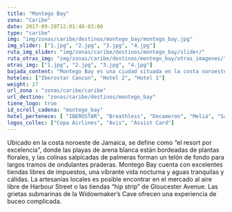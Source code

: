 ```yaml
---
title: "Montego Bay"
zona: "Caribe"
date: 2017-09-20T12:01:48-03:00
type: "caribe"
img: "img/zonas/caribe/destinos/montego_bay/montego_bay.jpg"
img_slider: ["1.jpg", "2.jpg", "3.jpg", "4.jpg"]
ruta_img_slider: "img/zonas/caribe/destinos/montego_bay/slider/"
ruta_otras_img: "img/zonas/caribe/destinos/montego_bay/otras_imagenes/"
otras_img: ["1.jpg", "2.jpg", "3.jpg", "4.jpg"]
bajada_content: "Montego Bay es una ciudad situada en la costa noroeste de Jamaica. Es la cuarta ciudad más poblada del país, con aproximadamente 79.830 habitantes, según cifras del censo del año 2010. En sus inmediaciones se encuentra el aeropuerto Aeropuerto Internacional Sir Donald Sangster, el más grande de la isla."
hoteles: ["Iberostar Cancun", "Hotel 2", "Hotel 1"]
weight: 27
url_zona : "zonas/caribe/caribe"
url_destino: "zonas/caribe/destinos/montego_bay"
tiene_logo: true
id_scroll_cadena: "montego_bay"
hotel_pertenece: [ "IBEROSTAR", "Breathless", "Decameron", "Meliá", "Sandals", "Blue Diamond", "Palladium"]
logos_collec: ["Copa Airlines", "Avis", "Assist Card"]
---
```

Ubicado en la costa noroeste de Jamaica, se define como “el resort por excelencia”, donde las playas de arena blanca están bordeadas de plantas florales, y las colinas salpicadas de palmeras forman un telón de fondo para largos tramos de ondulantes praderas. Montego Bay cuenta con excelentes tiendas libres de impuestos, una vibrante vida nocturna y aguas tranquilas y cálidas. La artesanías locales es posible encontrar en el mercado al aire libre de Harbour Street o las tiendas “hip strip” de Gloucester Avenue. Las grietas submarinas de la Widowmaker’s Cave ofrecen una experiencia de buceo complicada.
